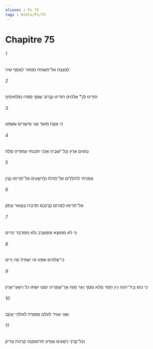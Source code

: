 ```yaml
---
aliases : Ps 75
tags : Bible/Ps/75
---
```


# Chapitre 75

###### 1
לַמְנַצֵּחַ אַל־תַּשְׁחֵת מִזְמֹור לְאָסָף שִׁיר׃
###### 2
הֹודִינוּ לְּכָ* אֱלֹהִים הֹודִינוּ וְקָרֹוב שְׁמֶךָ סִפְּרוּ נִפְלְאֹותֶיךָ׃
###### 3
כִּי אֶקַּח מֹועֵד אֲנִי מֵישָׁרִים אֶשְׁפֹּט׃
###### 4
נְמֹגִים אֶרֶץ וְכָל־יֹשְׁבֶיהָ אָנֹכִי תִכַּנְתִּי עַמּוּדֶיהָ סֶּלָה׃
###### 5
אָמַרְתִּי לַהֹולְלִים אַל־תָּהֹלּוּ וְלָרְשָׁעִים אַל־תָּרִימוּ קָרֶן׃
###### 6
אַל־תָּרִימוּ לַמָּרֹום קַרְנְכֶם תְּדַבְּרוּ בְצַוָּאר עָתָק׃
###### 7
כִּי לֹא מִמֹּוצָא וּמִמַּעֲרָב וְלֹא מִמִּדְבַּר הָרִים׃
###### 8
כִּי־אֱלֹהִים שֹׁפֵט זֶה יַשְׁפִּיל וְזֶה יָרִים׃
###### 9
כִּי כֹוס בְּיַד־יְהוָה וְיַיִן חָמַר מָלֵא מֶסֶךְ וַיַּגֵּר מִזֶּה אַךְ־שְׁמָרֶיהָ יִמְצוּ יִשְׁתּוּ כֹּל רִשְׁעֵי־אָרֶץ׃
###### 10
וַאֲנִי אַגִּיד לְעֹלָם אֲזַמְּרָה לֵאלֹהֵי יַעֲקֹב׃
###### 11
וְכָל־קַרְנֵי רְשָׁעִים אֲגַדֵּעַ תְּרֹומַמְנָה קַרְנֹות צַדִּיק׃
